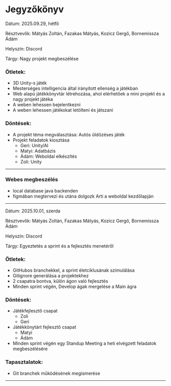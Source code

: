 # Jegyzőkönyv

Dátum: 2025.09.29, hétfő

Résztvevők: Mátyás Zoltán, Fazakas Mátyás, Kozicz Gergő, Bornemissza Ádám

Helyszín: Discord

Tárgy: Nagy projekt megbeszélése

### Ötletek:
- 3D Unity-s játék
- Mesterséges intelligencia által irányított ellenség a játékban
- Web alapú játékkönyvtár létrehozása, ahol elérhetőek a mini projekt és a nagy projekt játéka
- A weben lehessen bejelentkezni
- A weben lehessen játékokat letölteni és játszani


### Döntések:
- A projekt téma megválasztása: Autós üldözéses játék 
- Projekt feladatok kiosztása
    - Geri: Unity/AI
    - Matyi: Adatbázis
    - Ádám: Weboldal elkészítés
    - Zoli: Unity


---

### Webes megbeszélés
- local database java backenden
- figmában megtervezi és utána dolgozk Arti a weboldal kezdőlapján

---

Dátum: 2025.10.01, szerda

Résztvevők: Mátyás Zoltán, Fazakas Mátyás, Kozicz Gergő, Bornemissza Ádám

Helyszín: Discord

Tárgy: Egyeztetés a sprint és a fejlesztés menetéről

### Ötletek:
- GitHubos branchekkel, a sprint életciklusának szimulálása
- Gitignore generálása a projektekhez
- 2 csapatra bontva, külön ágon való fejlesztés
- Minden sprint végén, Develop ágak mergelése a Main ágra


### Döntések:
- Játékfejlesztő csapat
    - Zoli
    - Geri
- Játékkönytárt fejlesztő csapat
    - Matyi
    - Ádám
- Minden sprint végén egy Standup Meeting a heti elvégzett feladatok megbeszélésére


### Tapasztalatok:
- Git branchek működésének megismerése

---